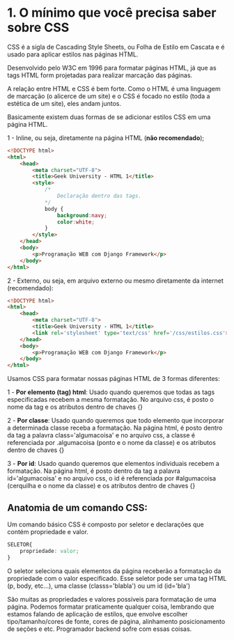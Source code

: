 # 1. O mínimo que você precisa saber sobre CSS

CSS é a sigla de Cascading Style Sheets, ou Folha de Estilo em Cascata
e é usado para aplicar estilos nas páginas HTML.

Desenvolvido pelo W3C em 1996 para formatar páginas HTML, já que as
tags HTML form projetadas para realizar marcação das páginas.

A relação entre HTML e CSS é bem forte. Como o HTML é uma linguagem
de marcação (o alicerce de um site) e o CSS é focado no estilo (toda a
estética de um site), eles andam juntos.

Basicamente existem duas formas de se adicionar estilos CSS em uma 
página HTML.

1 - Inline, ou seja, diretamente na página HTML (**não recomendado**);

```html
<!DOCTYPE html>
<html>
    <head>
        <meta charset="UTF-8">
        <title>Geek University - HTML 1</title>
        <style>
            /*
                Declaração dentro das tags.
            */
            body {
                background:navy;
                color:white;
            }
        </style>
    </head>
    <body>
        <p>Programação WEB com Django Framework</p>
    </body>
</html>
```

2 - Externo, ou seja, em arquivo externo ou mesmo diretamente da internet (recomendado):

```html
<!DOCTYPE html>
<html>
    <head>
        <meta charset="UTF-8">
        <title>Geek University - HTML 1</title>
        <link rel='stylesheet' type='text/css' href='/css/estilos.css'>
    </head>
    <body>
        <p>Programação WEB com Django Framework</p>
    </body>
</html>
```

Usamos CSS para formatar nossas páginas HTML de 3 formas diferentes:

1 - **Por elemento (tag) html**: Usado quando queremos que todas as tags
especificadas recebem a mesma formatação. No arquivo css, é posto o nome da tag
e os atributos dentro de chaves {}

2 - **Por classe**: Usado quando queremos que todo elemento que incorporar
a determinada classe receba a formatação. Na página html, é posto dentro da tag
a palavra class='algumacoisa' e no arquivo css, a classe é referenciada por
.algumacoisa (ponto e o nome da classe) e os atributos dentro de chaves {}

3 - **Por id**: Usado quando queremos que elementos individuais recebem a
formatação. Na página html, é posto dentro da tag
a palavra id='algumacoisa' e no arquivo css, o id é referenciada por
\#algumacoisa (cerquilha e o nome da classe) e os atributos dentro de chaves {}

## Anatomia de um comando CSS:

Um comando básico CSS é composto por seletor e declarações que contém
propriedade e valor.

```css
SELETOR{
    propriedade: valor;
}
```

O seletor seleciona quais elementos da página receberão a formatação da propriedade
com o valor especificado. Esse seletor pode ser uma tag HTML (p, body, etc...), uma
classe (classs='blabla') ou um id (id='bla')

São muitas as propriedades e valores possíveis para formatação de uma página. Podemos
formatar praticamente qualquer coisa, lembrando que estamos falando de aplicação de 
estilos, que envolve escolher tipo/tamanho/cores de fonte, cores de página, alinhamento
posicionamento de seções e etc. Programador backend sofre com essas coisas.
